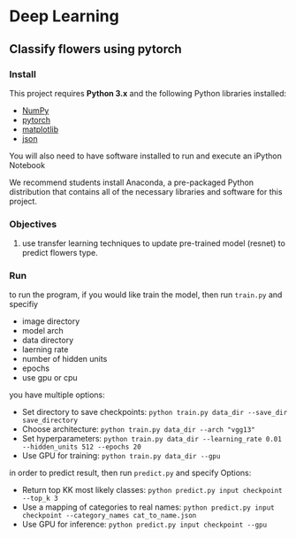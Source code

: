 
# Deep Learning
## Classify flowers using pytorch




### Install

This project requires **Python 3.x** and the following Python libraries installed:

- [NumPy](http://www.numpy.org/)
- [pytorch](https://pytorch.org/)
- [matplotlib](http://matplotlib.org/)
- [json](https://www.json.org/)

You will also need to have software installed to run and execute an iPython Notebook

We recommend students install Anaconda, a pre-packaged Python distribution that contains all of the necessary libraries and software for this project.

### Objectives
1. use transfer learning techniques to update pre-trained model (resnet) to predict flowers type. 




### Run

to run the program, if you would like train the model, then run `train.py` and specifiy 
* image directory
* model arch
* data directory
* laerning rate
* number of hidden units
* epochs
* use gpu or cpu

you have multiple options:
* Set directory to save checkpoints: 
`python train.py data_dir --save_dir save_directory`
* Choose architecture: 
`python train.py data_dir --arch "vgg13"`
* Set hyperparameters: 
`python train.py data_dir --learning_rate 0.01 --hidden_units 512 --epochs 20`
* Use GPU for training: 
`python train.py data_dir --gpu`


in order to predict result, then run `predict.py` and specify 
Options:
* Return top KK most likely classes: 
`python predict.py input checkpoint --top_k 3`
* Use a mapping of categories to real names: 
`python predict.py input checkpoint --category_names cat_to_name.json`
* Use GPU for inference: 
`python predict.py input checkpoint --gpu`


